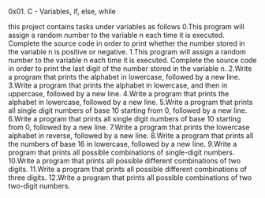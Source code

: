 0x01. C - Variables, if, else, while

this project contains tasks under variables as follows
0.This program will assign a random number to the variable n each time it is executed. Complete the source code in order to print whether the number stored in the variable n is positive or negative.
1.This program will assign a random number to the variable n each time it is executed. Complete the source code in order to print the last digit of the number stored in the variable n.
2.Write a program that prints the alphabet in lowercase, followed by a new line.
3.Write a program that prints the alphabet in lowercase, and then in uppercase, followed by a new line.
4.Write a program that prints the alphabet in lowercase, followed by a new line.
5.Write a program that prints all single digit numbers of base 10 starting from 0, followed by a new line.
6.Write a program that prints all single digit numbers of base 10 starting from 0, followed by a new line.
7.Write a program that prints the lowercase alphabet in reverse, followed by a new line.
8.Write a program that prints all the numbers of base 16 in lowercase, followed by a new line.
9.Write a program that prints all possible combinations of single-digit numbers.
10.Write a program that prints all possible different combinations of two digits.
11.Write a program that prints all possible different combinations of three digits.
12.Write a program that prints all possible combinations of two two-digit numbers.

